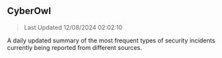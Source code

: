 ## CyberOwl 
> Last Updated 12/08/2024 02:02:10 


A daily updated summary of the most frequent types of security incidents currently being reported from different sources.

